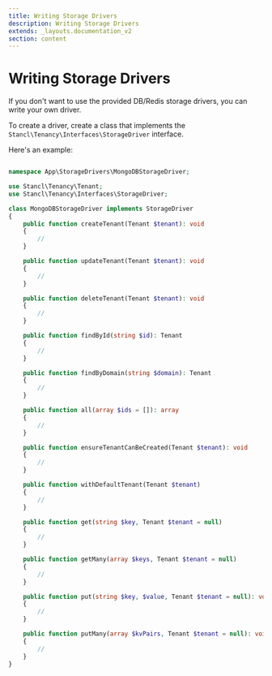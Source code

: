 ```yaml
---
title: Writing Storage Drivers
description: Writing Storage Drivers
extends: _layouts.documentation_v2
section: content
---
```


# Writing Storage Drivers

If you don't want to use the provided DB/Redis storage drivers, you can write your own driver.

To create a driver, create a class that implements the `Stancl\Tenancy\Interfaces\StorageDriver` interface.

Here's an example:

```php

namespace App\StorageDrivers\MongoDBStorageDriver;

use Stancl\Tenancy\Tenant;
use Stancl\Tenancy\Interfaces\StorageDriver;

class MongoDBStorageDriver implements StorageDriver
{
    public function createTenant(Tenant $tenant): void
    {
        //
    }

    public function updateTenant(Tenant $tenant): void
    {
        //
    }

    public function deleteTenant(Tenant $tenant): void
    {
        //
    }

    public function findById(string $id): Tenant
    {
        //
    }

    public function findByDomain(string $domain): Tenant
    {
        //
    }

    public function all(array $ids = []): array
    {
        //
    }

    public function ensureTenantCanBeCreated(Tenant $tenant): void
    {
        //
    }

    public function withDefaultTenant(Tenant $tenant)
    {
        //
    }

    public function get(string $key, Tenant $tenant = null)
    {
        //
    }

    public function getMany(array $keys, Tenant $tenant = null)
    {
        //
    }

    public function put(string $key, $value, Tenant $tenant = null): void
    {
        //
    }

    public function putMany(array $kvPairs, Tenant $tenant = null): void
    {
        //
    }
}
```